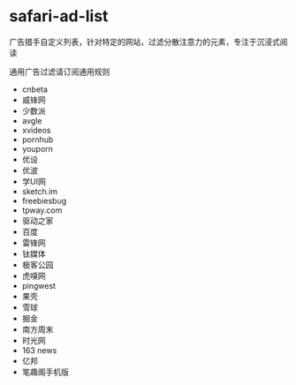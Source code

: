 # safari-ad-list

广告猎手自定义列表，针对特定的网站，过滤分散注意力的元素，专注于沉浸式阅读

通用广告过滤请订阅通用规则

* cnbeta
* 威锋网
* 少数派
* avgle
* xvideos
* pornhub
* youporn
* 优设
* 优波
* 学UI网
* sketch.im
* freebiesbug
* tpway.com
* 驱动之家
* 百度
* 雷锋网
* 钛媒体
* 极客公园
* 虎嗅网
* pingwest
* 果壳
* 雪球
* 掘金
* 南方周末
* 时光网
* 163 news
* 亿邦
* 笔趣阁手机版
